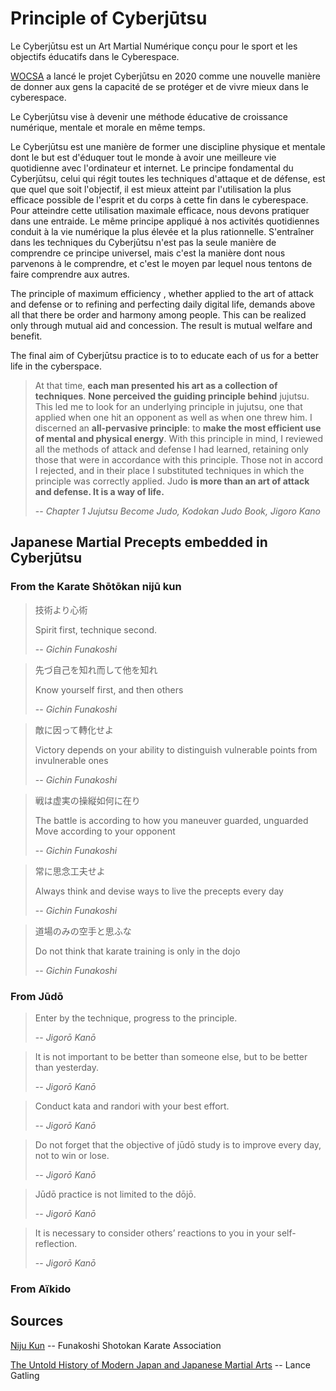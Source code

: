 # Principle of Cyberjūtsu

Le Cyberjūtsu est un Art Martial Numérique conçu pour le sport et les objectifs
éducatifs dans le Cyberespace.

[WOCSA](http://wocsa.org) a lancé le projet Cyberjūtsu en 2020 comme une nouvelle
manière de donner aux gens la capacité de se protéger et de vivre mieux dans le
cyberespace.

Le Cyberjūtsu vise à devenir une méthode éducative de croissance numérique,
mentale et morale en même temps.

Le Cyberjūtsu est une manière de former une discipline physique et mentale dont
le but est d'éduquer tout le monde à avoir une meilleure vie quotidienne avec
l'ordinateur et internet. Le principe fondamental du Cyberjūtsu, celui qui régit
toutes les techniques d'attaque et de défense, est que quel que soit l'objectif,
il est mieux atteint par l'utilisation la plus efficace possible de l'esprit et
du corps à cette fin dans le cyberespace. Pour atteindre cette utilisation
maximale efficace, nous devons pratiquer dans une entraide. Le même principe
appliqué à nos activités quotidiennes conduit à la vie numérique la plus élevée
et la plus rationnelle. S'entraîner dans les techniques du Cyberjūtsu n'est pas
la seule manière de comprendre ce principe universel, mais c'est la manière dont
nous parvenons à le comprendre, et c'est le moyen par lequel nous tentons de
faire comprendre aux autres.

The principle of maximum efficiency , whether applied to the art of attack and
defense or to refining and perfecting daily digital life, demands above all that
there be order and harmony among people. This can be realized only through
mutual aid and concession. The result is mutual welfare and benefit.

The final aim of Cyberjūtsu practice is to to educate each of us for a better
life in the cyberspace.

> At that time, <b>each man presented his art as a collection of techniques</b>.
<b>None perceived the guiding principle behind</b> jujutsu. This led me to
look for an underlying principle in jujutsu, one that applied when one hit an
opponent as well as when one threw him. I discerned an <b>all-pervasive
principle</b>: to <b>make the most efficient use of mental and physical
energy</b>. With this principle in mind, I reviewed all the methods of attack
and defense I had learned, retaining only those that were in accordance with
this principle. Those not in accord I rejected, and in their place I substituted
techniques in which the principle was correctly applied. Judo <b>is more than an
art of attack and defense. It is a way of life.</b>
>
> -- <cite>Chapter 1 Jujutsu Become Judo, Kodokan Judo Book, Jigoro Kano</cite>

## Japanese Martial Precepts embedded in Cyberjūtsu

### From the Karate Shōtōkan nijū kun

> 技術より心術
>
> Spirit first, technique second.
>
> -- <cite>Gichin Funakoshi</cite>

> 先づ自己を知れ而して他を知れ
>
> Know yourself first, and then others
>
> -- <cite>Gichin Funakoshi</cite>

> 敵に因って轉化せよ
>
> Victory depends on your ability to distinguish vulnerable points from
invulnerable ones
>
> -- <cite>Gichin Funakoshi</cite>

> 戦は虚実の操縦如何に在り
>
> The battle is according to how you maneuver guarded, unguarded Move according
to your opponent
>
> -- <cite>Gichin Funakoshi</cite>

> 常に思念工夫せよ
>
> Always think and devise ways to live the precepts every day
>
> -- <cite>Gichin Funakoshi</cite>

> 道場のみの空手と思ふな
>
> Do not think that karate training is only in the dojo
>
> -- <cite>Gichin Funakoshi</cite>

### From Jūdō

> Enter by the technique, progress to the principle.
>
> -- <cite>Jigorō Kanō</cite>

> It is not important to be better than someone else, but to be better than
yesterday.
>
> -- <cite>Jigorō Kanō</cite>

> Conduct kata and randori with your best effort.
>
> -- <cite>Jigorō Kanō</cite>

> Do not forget that the objective of jūdō study is to improve every day, not to
win or lose.
>
> -- <cite>Jigorō Kanō</cite>

> Jūdō practice is not limited to the dōjō.
>
> -- <cite>Jigorō Kanō</cite>

> It is necessary to consider others’ reactions to you in your self-reflection.
>
> -- <cite>Jigorō Kanō</cite>

### From Aïkido

## Sources

[Niju Kun](https://fska.com/?page_id=186) -- Funakoshi Shotokan Karate Association

[The Untold History of Modern Japan and Japanese Martial
Arts](https://kanochronicles.com/author/lgatling77/) -- Lance Gatling
